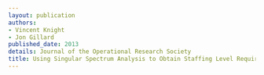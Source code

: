 ```yaml
---
layout: publication
authors:
- Vincent Knight
- Jon Gillard
published_date: 2013
details: Journal of the Operational Research Society
title: Using Singular Spectrum Analysis to Obtain Staffing Level Requirements in Healthcare.
---
```

